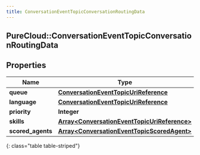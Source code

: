 ```yaml
---
title: ConversationEventTopicConversationRoutingData
---
```

## PureCloud::ConversationEventTopicConversationRoutingData

## Properties

|Name | Type | Description | Notes|
|------------ | ------------- | ------------- | -------------|
| **queue** | [**ConversationEventTopicUriReference**](ConversationEventTopicUriReference.html) |  | [optional] |
| **language** | [**ConversationEventTopicUriReference**](ConversationEventTopicUriReference.html) |  | [optional] |
| **priority** | **Integer** |  | [optional] |
| **skills** | [**Array&lt;ConversationEventTopicUriReference&gt;**](ConversationEventTopicUriReference.html) |  | [optional] |
| **scored_agents** | [**Array&lt;ConversationEventTopicScoredAgent&gt;**](ConversationEventTopicScoredAgent.html) |  | [optional] |
{: class="table table-striped"}


